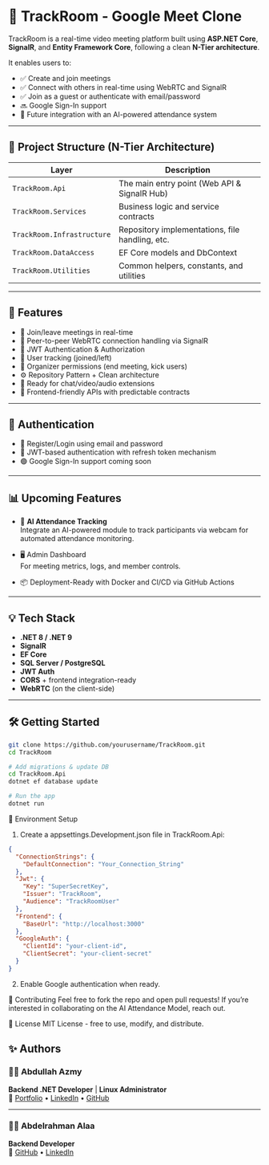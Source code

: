 # 🎥 TrackRoom - Google Meet Clone

TrackRoom is a real-time video meeting platform built using **ASP.NET Core**, **SignalR**, and **Entity Framework Core**, following a clean **N-Tier architecture**.

It enables users to:
- ✅ Create and join meetings
- ✅ Connect with others in real-time using WebRTC and SignalR
- ✅ Join as a guest or authenticate with email/password
- 🔜 Google Sign-In support
- 🔮 Future integration with an AI-powered attendance system

---

## 📁 Project Structure (N-Tier Architecture)

| Layer | Description |
|-------|-------------|
| `TrackRoom.Api` | The main entry point (Web API & SignalR Hub) |
| `TrackRoom.Services` | Business logic and service contracts |
| `TrackRoom.Infrastructure` | Repository implementations, file handling, etc. |
| `TrackRoom.DataAccess` | EF Core models and DbContext |
| `TrackRoom.Utilities` | Common helpers, constants, and utilities |

---

## 🚀 Features

- 👥 Join/leave meetings in real-time
- 📡 Peer-to-peer WebRTC connection handling via SignalR
- 🔐 JWT Authentication & Authorization
- 🧠 User tracking (joined/left)
- 📌 Organizer permissions (end meeting, kick users)
- ⚙️ Repository Pattern + Clean architecture
- 💬 Ready for chat/video/audio extensions
- 🔗 Frontend-friendly APIs with predictable contracts

---

## 🔐 Authentication

- 📨 Register/Login using email and password
- 🔄 JWT-based authentication with refresh token mechanism
- 🟢 Google Sign-In support coming soon

---

## 📊 Upcoming Features

- 🧠 **AI Attendance Tracking**  
  Integrate an AI-powered module to track participants via webcam for automated attendance monitoring.

- 🖥️ Admin Dashboard  
  For meeting metrics, logs, and member controls.

- 📦 Deployment-Ready with Docker and CI/CD via GitHub Actions

---

## 💡 Tech Stack

- **.NET 8 / .NET 9**
- **SignalR**
- **EF Core**
- **SQL Server / PostgreSQL**
- **JWT Auth**
- **CORS** + frontend integration-ready
- **WebRTC** (on the client-side)

---

## 🛠️ Getting Started

```bash
git clone https://github.com/yourusername/TrackRoom.git
cd TrackRoom

# Add migrations & update DB
cd TrackRoom.Api
dotnet ef database update

# Run the app
dotnet run
```


🧪 Environment Setup
1. Create a appsettings.Development.json file in TrackRoom.Api:
```json
{
  "ConnectionStrings": {
    "DefaultConnection": "Your_Connection_String"
  },
  "Jwt": {
    "Key": "SuperSecretKey",
    "Issuer": "TrackRoom",
    "Audience": "TrackRoomUser"
  },
  "Frontend": {
    "BaseUrl": "http://localhost:3000"
  },
  "GoogleAuth": {
    "ClientId": "your-client-id",
    "ClientSecret": "your-client-secret"
  }
}
```

2. Enable Google authentication when ready.

🤝 Contributing
Feel free to fork the repo and open pull requests! If you’re interested in collaborating on the AI Attendance Model, reach out.

📄 License
MIT License - free to use, modify, and distribute.


## ✨ Authors

### 👨‍💻 Abdullah Azmy  
**Backend .NET Developer** | **Linux Administrator**  
🔗 [Portfolio](https://abdullahazmy.github.io/) • [LinkedIn](https://www.linkedin.com/in/abdullahazmyelsherbini/) • [GitHub](https://github.com/abdullahazmy)

---

### 👨‍💻 Abdelrahman Alaa  
**Backend Developer**  
🔗 [GitHub](https://github.com/Abdelrahman984) • [LinkedIn](https://www.linkedin.com/in/abdelrahman-alaa-backend)

